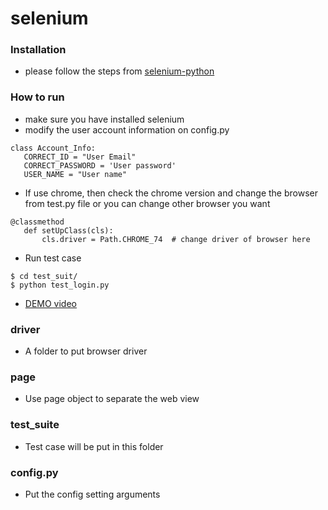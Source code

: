 # selenium

### Installation
 - please follow the steps from [selenium-python](https://selenium-python.readthedocs.io/installation.html)
 
### How to run
 - make sure you have installed selenium
 - modify the user account information on config.py
 ```
 class Account_Info:
    CORRECT_ID = "User Email"
    CORRECT_PASSWORD = 'User password'
    USER_NAME = "User name"
 ```
 - If use chrome, then check the chrome version and change the browser from test.py file or you can change other browser you want
 ```
@classmethod
    def setUpClass(cls):
        cls.driver = Path.CHROME_74  # change driver of browser here
 ```
 - Run test case
 ```
 $ cd test_suit/
 $ python test_login.py
 ```
 - [DEMO video](https://drive.google.com/file/d/10DnrbEZVDZC_EzMGk2wZBHixUcNIXj1G/view?usp=sharing)
 

### driver
 - A folder to put browser driver

### page
 - Use page object to separate the web view
 
### test_suite
 - Test case will be put in this folder
 
 ### config.py
  - Put the config setting arguments
